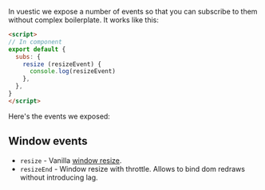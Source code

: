 In vuestic we expose a number of events so that you can subscribe to them without complex boilerplate. It works like this:

```html
<script>
// In component
export default {
  subs: {
    resize (resizeEvent) {
      console.log(resizeEvent)
    },
  },
}
</script>
```

Here's the events we exposed:

## Window events
* `resize` - Vanilla [window resize](https://developer.mozilla.org/en-US/docs/Web/API/Document/defaultView/resize_event).
* `resizeEnd` - Window resize with throttle. Allows to bind dom redraws without introducing lag.

